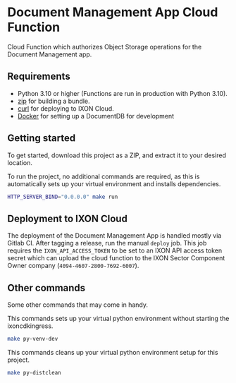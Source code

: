 # Document Management App Cloud Function

Cloud Function which authorizes Object Storage operations for the Document Management app.

## Requirements

- Python 3.10 or higher (Functions are run in production with Python 3.10).
- [zip](https://infozip.sourceforge.net/Zip.html) for building a bundle.
- [curl](https://curl.se/) for deploying to IXON Cloud.
- [Docker](https://www.docker.com/) for setting up a DocumentDB for development

## Getting started

To get started, download this project as a ZIP, and extract it to your desired location.

To run the project, no additional commands are required, as this is automatically sets up your virtual environment and installs dependencies.

```sh
HTTP_SERVER_BIND="0.0.0.0" make run
```

## Deployment to IXON Cloud

The deployment of the Document Management App is handled mostly via Gitlab CI. After tagging a release,
run the manual `deploy` job. This job requires the `IXON_API_ACCESS_TOKEN` to be set to
an IXON API access token secret which can upload the cloud function to the IXON Sector 
Component Owner company (`4094-4607-2800-7692-6007`).

## Other commands

Some other commands that may come in handy.

This commands sets up your virtual python environment without starting the ixoncdkingress.

```sh
make py-venv-dev
```

This commands cleans up your virtual python environment setup for this project.

```sh
make py-distclean
```
